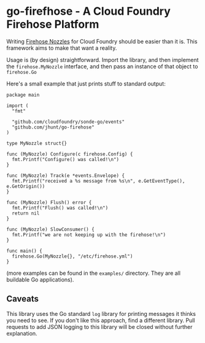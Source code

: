 go-firefhose - A Cloud Foundry Firehose Platform
================================================

Writing [Firehose Nozzles][1] for Cloud Foundry should be easier
than it is.  This framework aims to make that want a reality.

Usage is (by design) straightforward.  Import the library, and
then implement the `firehose.MyNozzle` interface, and then pass
an instance of that object to `firehose.Go`

Here's a small example that just prints stuff to standard output:

```
package main

import (
  "fmt"

  "github.com/cloudfoundry/sonde-go/events"
  "github.com/jhunt/go-firehose"
)

type MyNozzle struct{}

func (MyNozzle) Configure(c firehose.Config) {
  fmt.Printf("Configure() was called!\n")
}

func (MyNozzle) Track(e *events.Envelope) {
  fmt.Printf("received a %s message from %s\n", e.GetEventType(), e.GetOrigin())
}

func (MyNozzle) Flush() error {
  fmt.Printf("Flush() was called!\n")
  return nil
}

func (MyNozzle) SlowConsumer() {
  fmt.Printf("we are not keeping up with the firehose!\n")
}

func main() {
  firehose.Go(MyNozzle{}, "/etc/firehose.yml")
}
```

(more examples can be found in the `examples/` directory.  They
are all buildable Go applications).



Caveats
-------

This library uses the Go standard `log` library for printing
messages it thinks you need to see.  If you don't like this
approach, find a different library.  Pull requests to add JSON
logging to this library will be closed without further
explanation.


[1]: https://docs.cloudfoundry.org/loggregator/nozzle-tutorial.html

